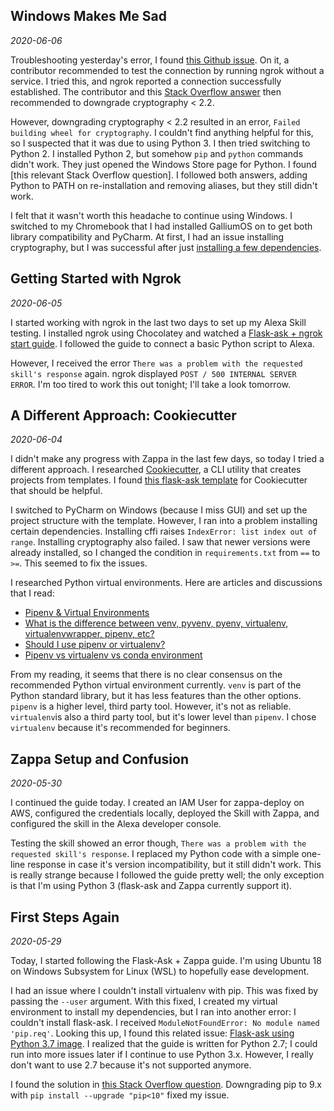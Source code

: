 ## Windows Makes Me Sad
*2020-06-06*

Troubleshooting yesterday's error, I found 
[this Github issue](https://github.com/3SpheresRoboticsProject/flask_ask_ros/issues/3). On it, a contributor 
recommended to test the connection by running ngrok without a service. I tried this, and ngrok reported a connection 
successfully established. The contributor and this [Stack Overflow answer](https://stackoverflow.com/a/49466811) then 
recommended to downgrade cryptography < 2.2.

However, downgrading cryptography < 2.2 resulted in an error, `Failed building wheel for cryptography`. I couldn't
find anything helpful for this, so I suspected that it was due to using Python 3. I then tried switching to Python 2.
I installed Python 2, but somehow `pip` and `python` commands didn't work. They just opened the Windows Store page for 
Python. I found [this relevant Stack Overflow question]. I followed both answers, adding Python to PATH on 
re-installation and removing aliases, but they still didn't work.

I felt that it wasn't worth this headache to continue using Windows. I switched to my Chromebook that I had installed 
GalliumOS on to get both library compatibility and PyCharm. At first, I had an issue installing cryptography, but I 
was successful after just [installing a few dependencies](https://stackoverflow.com/a/22210069).

## Getting Started with Ngrok
*2020-06-05*

I started working with ngrok in the last two days to set up my Alexa Skill testing. I installed ngrok using Chocolatey 
and watched a [Flask-ask + ngrok start guide](https://www.youtube.com/watch?v=eC2zi4WIFX0). I followed the guide to 
connect a basic Python script to Alexa.

However, I received the error `There was a problem with the requested skill's response` again. ngrok displayed 
`POST / 500 INTERNAL SERVER ERROR`. I'm too tired to work this out tonight; I'll take a look tomorrow.

## A Different Approach: Cookiecutter
*2020-06-04*

I didn't make any progress with Zappa in the last few days, so today I tried a different approach. I researched 
[Cookiecutter](https://cookiecutter.readthedocs.io/en/1.7.2/README.html), a CLI utility that creates projects from 
templates. I found 
[this flask-ask template](https://github.com/chrisvoncsefalvay/cookiecutter-flask-ask)
for Cookiecutter that should be helpful.

I switched to PyCharm on Windows (because I miss GUI) and set up the project structure with the template. However, I 
ran into a problem installing certain dependencies. Installing cffi raises `IndexError: list index out of range`. 
Installing cryptography also failed. I saw that newer versions were already installed, so I changed the condition in 
`requirements.txt` from `==` to `>=`. This seemed to fix the issues.

I researched Python virtual environments. Here are articles and discussions that I read:
- [Pipenv & Virtual Environments](https://docs.python-guide.org/dev/virtualenvs/)
- [What is the difference between venv, pyvenv, pyenv, virtualenv, virtualenvwrapper, pipenv, etc?](https://stackoverflow.com/questions/41573587/what-is-the-difference-between-venv-pyvenv-pyenv-virtualenv-virtualenvwrappe)
- [Should I use pipenv or virtualenv?](https://www.reddit.com/r/learnpython/comments/9lrcee/should_i_use_pipenv_or_virtualenv/)
- [Pipenv vs virtualenv vs conda environment](https://medium.com/@krishnaregmi/pipenv-vs-virtualenv-vs-conda-environment-3dde3f6869ed)

From my reading, it seems that there is no clear consensus on the recommended Python virtual environment currently. 
`venv` is part of the Python standard library, but it has less features than the other options. `pipenv` is a higher 
level, third party tool. However, it's not as reliable. `virtualenv`is also a third party tool, but it's lower level 
than `pipenv`. I chose `virtualenv` because it's recommended for beginners.

## Zappa Setup and Confusion
*2020-05-30*

I continued the guide today. I created an IAM User for zappa-deploy on AWS, configured the 
credentials locally, deployed the Skill with Zappa, and configured the skill in the Alexa developer 
console.

Testing the skill showed an error though, `There was a problem with the requested skill's response`. 
I replaced my Python code with a simple one-line response in case it's version incompatibility, but 
it still didn't work. This is really strange because I followed the guide pretty well; the only 
exception is that I'm using Python 3 (flask-ask and Zappa currently support it).

## First Steps Again
*2020-05-29*

Today, I started following the Flask-Ask + Zappa guide. I'm using Ubuntu 18 on Windows Subsystem for 
Linux (WSL) to hopefully ease development.

I had an issue where I couldn't install virtualenv with pip. This was fixed by passing the 
`--user` argument. With this fixed, I created my virtual environment to install my dependencies, but I 
ran into another error: I couldn't install flask-ask. I received `ModuleNotFoundError: No module named 
'pip.req'`. Looking this up, I found this related issue:
[Flask-ask using Python 3.7 image](https://github.com/tiangolo/uwsgi-nginx-flask-docker/issues/133). 
I realized that the guide is written for Python 2.7; I could run into more issues later if I continue to 
use Python 3.x. However, I really don't want to use 2.7 because it's not supported anymore.

I found the solution in 
[this Stack Overflow question](https://stackoverflow.com/questions/51273969/virtutalenv-command-python-setup-py-egg-info-failed-with-error-code-1).
Downgrading pip to 9.x with `pip install --upgrade "pip<10"` fixed my issue. 
